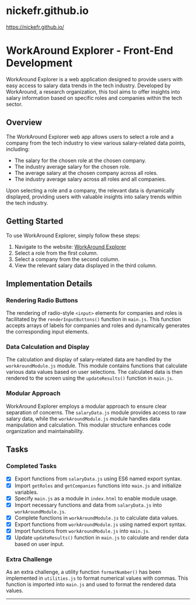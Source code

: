 # nickefr.github.io
https://nickefr.github.io/
⠀⠀⠀⠀⠀⠀
⠀⠀⠀⠀⠀⠀⠀⠀⠀⠀⠀⠀⠀⠀⠀⠀⠀⠀⠀
# WorkAround Explorer - Front-End Development

WorkAround Explorer is a web application designed to provide users with easy access to salary data trends in the tech industry. Developed by WorkAround, a research organization, this tool aims to offer insights into salary information based on specific roles and companies within the tech sector.

## Overview

The WorkAround Explorer web app allows users to select a role and a company from the tech industry to view various salary-related data points, including:

- The salary for the chosen role at the chosen company.
- The industry average salary for the chosen role.
- The average salary at the chosen company across all roles.
- The industry average salary across all roles and all companies.

Upon selecting a role and a company, the relevant data is dynamically displayed, providing users with valuable insights into salary trends within the tech industry.

## Getting Started

To use WorkAround Explorer, simply follow these steps:

1. Navigate to the website: [WorkAround Explorer](https://nickefr.github.io/)
2. Select a role from the first column.
3. Select a company from the second column.
4. View the relevant salary data displayed in the third column.

## Implementation Details

### Rendering Radio Buttons

The rendering of radio-style `<input>` elements for companies and roles is facilitated by the `renderInputButtons()` function in `main.js`. This function accepts arrays of labels for companies and roles and dynamically generates the corresponding input elements.

### Data Calculation and Display

The calculation and display of salary-related data are handled by the `workAroundModule.js` module. This module contains functions that calculate various data values based on user selections. The calculated data is then rendered to the screen using the `updateResults()` function in `main.js`.

### Modular Approach

WorkAround Explorer employs a modular approach to ensure clear separation of concerns. The `salaryData.js` module provides access to raw salary data, while the `workAroundModule.js` module handles data manipulation and calculation. This modular structure enhances code organization and maintainability.

## Tasks

### Completed Tasks

- [x] Export functions from `salaryData.js` using ES6 named export syntax.
- [x] Import `getRoles` and `getCompanies` functions into `main.js` and initialize variables.
- [x] Specify `main.js` as a module in `index.html` to enable module usage.
- [x] Import necessary functions and data from `salaryData.js` into `workAroundModule.js`.
- [x] Complete functions in `workAroundModule.js` to calculate data values.
- [x] Export functions from `workAroundModule.js` using named export syntax.
- [x] Import functions from `workAroundModule.js` into `main.js`.
- [x] Update `updateResults()` function in `main.js` to calculate and render data based on user input.

### Extra Challenge

As an extra challenge, a utility function `formatNumber()` has been implemented in `utilities.js` to format numerical values with commas. This function is imported into `main.js` and used to format the rendered data values.



---

